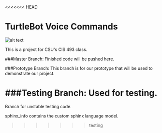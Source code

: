 <<<<<<< HEAD
<h1>TurtleBot Voice Commands</h1>

![alt text](https://i.imgur.com/ja57Isy.jpg "Avacado")

This is a project for CSU's CIS 493 class.

###Master Branch:
Finished code will be pushed here.

###Prototype Branch:
This branch is for our prototype that will be used to demonstrate our project.

###Testing Branch:
Used for testing. 
=======
Branch for unstable testing code.

sphinx_info contains the custom sphinx language model.
>>>>>>> testing
